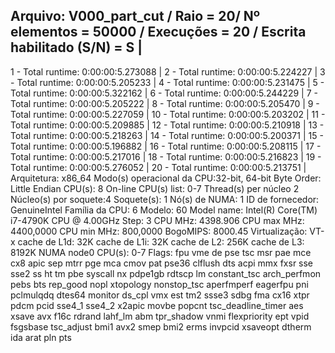 Arquivo: V000_part_cut / Raio = 20/ Nº elementos = 50000 / Execuções = 20 / Escrita habilitado (S/N) = S |
-----------------------------------------------------------------------------------
 1 - Total runtime: 0:00:00:5.273088 |
 2 - Total runtime: 0:00:00:5.224227 |
 3 - Total runtime: 0:00:00:5.205233 |
 4 - Total runtime: 0:00:00:5.231475 |
 5 - Total runtime: 0:00:00:5.322162 |
 6 - Total runtime: 0:00:00:5.244229 |
 7 - Total runtime: 0:00:00:5.205222 |
 8 - Total runtime: 0:00:00:5.205470 |
 9 - Total runtime: 0:00:00:5.227059 |
 10 - Total runtime: 0:00:00:5.203202 |
 11 - Total runtime: 0:00:00:5.209885 |
 12 - Total runtime: 0:00:00:5.210918 |
 13 - Total runtime: 0:00:00:5.218263 |
 14 - Total runtime: 0:00:00:5.200371 |
 15 - Total runtime: 0:00:00:5.196882 |
 16 - Total runtime: 0:00:00:5.208115 |
 17 - Total runtime: 0:00:00:5.217016 |
 18 - Total runtime: 0:00:00:5.216823 |
 19 - Total runtime: 0:00:00:5.276052 |
 20 - Total runtime: 0:00:00:5.213751 |
Arquitetura:           x86_64
Modo(s) operacional da CPU:32-bit, 64-bit
Byte Order:            Little Endian
CPU(s):                8
On-line CPU(s) list:   0-7
Thread(s) per núcleo  2
Núcleo(s) por soquete:4
Soquete(s):            1
Nó(s) de NUMA:        1
ID de fornecedor:      GenuineIntel
Família da CPU:       6
Modelo:                60
Model name:            Intel(R) Core(TM) i7-4790K CPU @ 4.00GHz
Step:                  3
CPU MHz:               4398.906
CPU max MHz:           4400,0000
CPU min MHz:           800,0000
BogoMIPS:              8000.45
Virtualização:       VT-x
cache de L1d:          32K
cache de L1i:          32K
cache de L2:           256K
cache de L3:           8192K
NUMA node0 CPU(s):     0-7
Flags:                 fpu vme de pse tsc msr pae mce cx8 apic sep mtrr pge mca cmov pat pse36 clflush dts acpi mmx fxsr sse sse2 ss ht tm pbe syscall nx pdpe1gb rdtscp lm constant_tsc arch_perfmon pebs bts rep_good nopl xtopology nonstop_tsc aperfmperf eagerfpu pni pclmulqdq dtes64 monitor ds_cpl vmx est tm2 ssse3 sdbg fma cx16 xtpr pdcm pcid sse4_1 sse4_2 x2apic movbe popcnt tsc_deadline_timer aes xsave avx f16c rdrand lahf_lm abm tpr_shadow vnmi flexpriority ept vpid fsgsbase tsc_adjust bmi1 avx2 smep bmi2 erms invpcid xsaveopt dtherm ida arat pln pts
